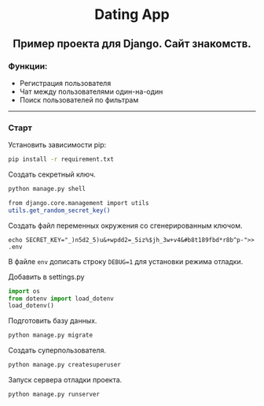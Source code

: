 <h1 style="text-align: center">Dating App</h1>
<h2 style="text-align: center">Пример проекта для Django. Cайт знакомств.</h2>
 
### Функции:
- Регистрация пользователя
- Чат между пользователями один-на-один
- Поиск пользователей по фильтрам
 -----

### Старт
Установить зависимости pip:
```bash
pip install -r requirement.txt
```
Создать секретный ключ.
```bash
python manage.py shell
```
```bash
from django.core.management import utils
utils.get_random_secret_key()
```

Создать файл переменных окружения со сгенерированным ключом.
```
echo SECRET_KEY="_)n5d2_5)u&+wpdd2=_5iz%$jh_3w+v4&#b8t189fbd*r8b^p-">> .env
```
В файле `env` дописать строку `DEBUG=1` для установки режима отладки.

Добавить в settings.py
```python
import os
from dotenv import load_dotenv
load_dotenv()
```

Подготовить базу данных.
```bash
python manage.py migrate
```

Создать суперпользователя.
```bash
python manage.py createsuperuser
```
Запуск сервера отладки проекта.
```bash
python manage.py runserver
```